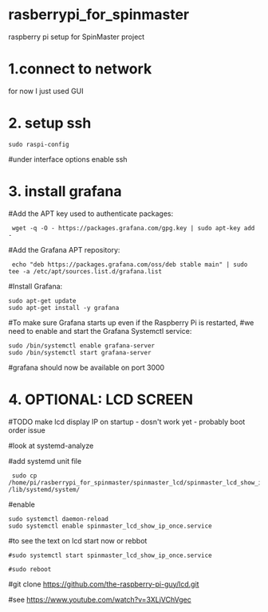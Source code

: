 # rasberrypi_for_spinmaster
raspberry pi setup for SpinMaster project


# 1.**connect to network**
for now I just used GUI 

# 2. **setup ssh**
    sudo raspi-config

#under interface options enable ssh

# 3. **install grafana**
  #Add the APT key used to authenticate packages:
  
     wget -q -O - https://packages.grafana.com/gpg.key | sudo apt-key add -

  #Add the Grafana APT repository:
  
     echo "deb https://packages.grafana.com/oss/deb stable main" | sudo tee -a /etc/apt/sources.list.d/grafana.list

  #Install Grafana:
  
    sudo apt-get update
    sudo apt-get install -y grafana
  
  #To make sure Grafana starts up even if the Raspberry Pi is restarted,
  #we need to enable and start the Grafana Systemctl service:
  
    sudo /bin/systemctl enable grafana-server
    sudo /bin/systemctl start grafana-server
  
  #grafana should now be available on port 3000


# 4. OPTIONAL: LCD SCREEN

#TODO make lcd display IP on startup - dosn't work yet - probably boot order issue

#look at systemd-analyze

  #add systemd unit file
  
     sudo cp /home/pi/rasberrypi_for_spinmaster/spinmaster_lcd/spinmaster_lcd_show_ip_once.py /lib/systemd/system/
  
  
  
  #enable 
  
    sudo systemctl daemon-reload
    sudo systemctl enable spinmaster_lcd_show_ip_once.service
  
  #to see the text on lcd start now or rebbot
  
    #sudo systemctl start spinmaster_lcd_show_ip_once.service
    
    #sudo reboot
  




#git clone https://github.com/the-raspberry-pi-guy/lcd.git

#see https://www.youtube.com/watch?v=3XLjVChVgec
